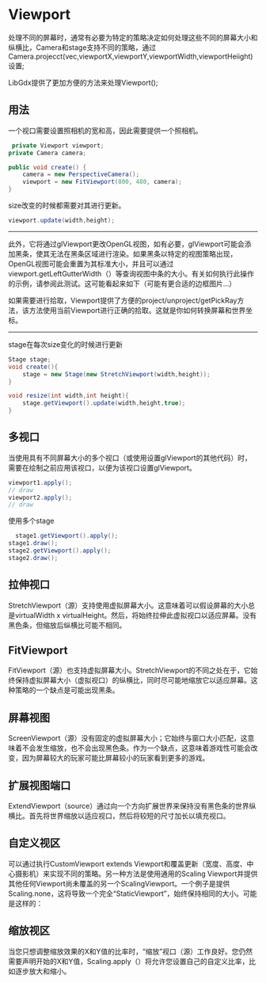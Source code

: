 # Viewport

处理不同的屏幕时，通常有必要为特定的策略决定如何处理这些不同的屏幕大小和纵横比，Camera和stage支持不同的策略，通过Camera.projecct(vec,viewportX,viewportY,viewportWidth,viewportHeiight)设置;

LibGdx提供了更加方便的方法来处理Viewport();

## 用法

一个视口需要设置照相机的宽和高，因此需要提供一个照相机。

```java
 private Viewport viewport;
private Camera camera;

public void create() {
    camera = new PerspectiveCamera();
    viewport = new FitViewport(800, 480, camera);
}
```

size改变的时候都需要对其进行更新。

```java
viewport.update(width,height);
```

---
此外，它将通过glViewport更改OpenGL视图，如有必要，glViewport可能会添加黑条，使其无法在黑条区域进行渲染。如果黑条以特定的视图策略出现，OpenGL视图可能会重置为其标准大小，并且可以通过viewport.getLeftGutterWidth（）等查询视图中条的大小。有关如何执行此操作的示例，请参阅此测试。这可能看起来如下（可能有更合适的边框图片…）

如果需要进行拾取，Viewport提供了方便的project/unproject/getPickRay方法，该方法使用当前Viewport进行正确的拾取。这就是你如何转换屏幕和世界坐标。

---

stage在每次size变化的时候进行更新

```java
Stage stage;
void create(){
    stage = new Stage(new StretchViewport(width,height));
}

void resize(int width,int height){
    stage.getViewport().update(width,height,true);
}
```

## 多视口

当使用具有不同屏幕大小的多个视口（或使用设置glViewport的其他代码）时，需要在绘制之前应用该视口，以便为该视口设置glViewport。

```java
viewport1.apply();
// draw
viewport2.apply();
// draw
```

使用多个stage

```java
  stage1.getViewport().apply();
stage1.draw();
stage2.getViewport().apply();
stage2.draw();
```

## 拉伸视口

StretchViewport（源）支持使用虚拟屏幕大小。这意味着可以假设屏幕的大小总是virtualWidth x virtualHeight。然后，将始终拉伸此虚拟视口以适应屏幕。没有黑色条，但缩放后纵横比可能不相同。

## FitViewport

FitViewport（源）也支持虚拟屏幕大小。StretchViewport的不同之处在于，它始终保持虚拟屏幕大小（虚拟视口）的纵横比，同时尽可能地缩放它以适应屏幕。这种策略的一个缺点是可能出现黑条。

## 屏幕视图

ScreenViewport（源）没有固定的虚拟屏幕大小；它始终与窗口大小匹配，这意味着不会发生缩放，也不会出现黑色条。作为一个缺点，这意味着游戏性可能会改变，因为屏幕较大的玩家可能比屏幕较小的玩家看到更多的游戏。

## 扩展视图端口

ExtendViewport（source）通过向一个方向扩展世界来保持没有黑色条的世界纵横比。首先将世界缩放以适应视口，然后将较短的尺寸加长以填充视口。

## 自定义视区

可以通过执行CustomViewport extends Viewport和覆盖更新（宽度、高度、中心摄影机）来实现不同的策略。另一种方法是使用通用的Scaling Viewport并提供其他任何Viewport尚未覆盖的另一个ScalingViewport。一个例子是提供Scaling.none，这将导致一个完全“StaticViewport”，始终保持相同的大小。可能是这样的：

## 缩放视区

当您只想调整缩放效果的X和Y值的比率时，“缩放”视口（源）工作良好。您仍然需要声明开始的X和Y值，Scaling.apply（）将允许您设置自己的自定义比率，比如逐步放大和缩小。